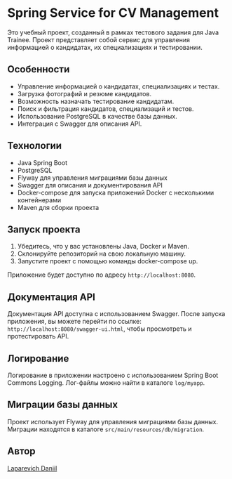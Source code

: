 # Spring Service for CV Management

Это учебный проект, созданный в рамках тестового задания для Java Trainee. Проект представляет собой сервис для управления информацией о кандидатах, их специализациях и тестировании.

## Особенности

- Управление информацией о кандидатах, специализациях и тестах.
- Загрузка фотографий и резюме кандидатов.
- Возможность назначать тестирование кандидатам.
- Поиск и фильтрация кандидатов, специализаций и тестов.
- Использование PostgreSQL в качестве базы данных.
- Интеграция с Swagger для описания API.

## Технологии

- Java Spring Boot
- PostgreSQL
- Flyway для управления миграциями базы данных
- Swagger для описания и документирования API
- Docker-compose для запуска приложений Docker с несколькими контейнерами
- Maven для сборки проекта

## Запуск проекта

1. Убедитесь, что у вас установлены Java, Docker и Maven.
2. Склонируйте репозиторий на свою локальную машину.
3. Запустите проект с помощью команды docker-compose up.

Приложение будет доступно по адресу `http://localhost:8080`.

## Документация API

Документация API доступна с использованием Swagger. После запуска приложения, вы можете перейти по ссылке: `http://localhost:8080/swagger-ui.html`, чтобы просмотреть и протестировать API.

## Логирование

Логирование в приложении настроено с использованием Spring Boot Commons Logging. Лог-файлы можно найти в каталоге `log/myapp`.

## Миграции базы данных

Проект использует Flyway для управления миграциями базы данных. Миграции находятся в каталоге `src/main/resources/db/migration`.

## Автор

[Laparevich Daniil](https://github.com/fallasllepbaby)


